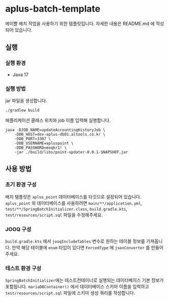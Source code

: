 # aplus-batch-template
에이쁠 배치 작업을 사용하기 위한 템플릿입니다. 자세한 내용은 README.md 에 작성되어 있습니다.

## 실행

### 실행 환경

- Java 17

### 실행 방법

jar 파일을 생성합니다.

```shell
./gradlew build
```

애플리케이션 클래스 위치와 job 이름 입력해 실행합니다.

```shell
java -DJOB_NAME=updateAccountingHistoryJob \
    -DDB_HOST=dev-aplus-db01.altools.co.kr \
    -DDB_PORT=3307 \
    -DDB_USERNAME=apluspoint \
    -DDB_PASSWORD=eoqkr1! \
    -jar ./build/libs/point-updater-0.0.1-SNAPSHOT.jar 
```

## 사용 방법

### 초기 환경 구성

배치 템플릿은 `aplus_point` 데이터베이스를 타깃으로 설정되어 있습니다.
`aplus_point` 외 데이터베이스를 사용하려면 `main/**/application.yml`, `test/**/SpringBatchInitializer.class`, `build.gradle.kts`, `test/resources/script.sql` 파일을 수정해주세요.

### JOOQ 구성

`build.gradle.kts` 에서 `jooqIncludeTables` 변수로 원하는 테이블 정보를 가져옵니다.
만약 해당 테이블에 `enum` 타입이 있다면 `ForcedType` 에 `jsonConverter` 를 만들어주세요.

### 테스트 환경 구성

`SpringBatchInitializer`에는 테스트컨테이너로 실행되는 데이터베이스 기본 정보가 포함됩니다.
`mariaDBContainer()` 에서 데이터베이스 스키마 이름을 입력하고 `test/resources/script.sql` 파일에 스키마 생성 쿼리를 작성합니다.


